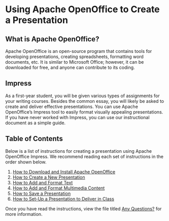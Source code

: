 # Using Apache OpenOffice to Create a Presentation 
 
## What is Apache OpenOffice? 
Apache OpenOffice is an open-source program that contains tools for developing presentations, creating spreadsheets, formatting word documents, etc. It is similar to Microsoft Office; however, it can be downloaded for free, and anyone can contribute to its coding. 
 
## Impress 
As a first-year student, you will be given various types of assignments for your writing courses. Besides the common essay, you will likely be asked to create and deliver effective presentations. You can use Apache OpenOffice’s Impress tool to easily format visually appealing presentations. If you have never worked with Impress, you can use our instructional document as a simple guide. 
 
## Table of Contents 
Below is a list of instructions for creating a presentation using Apache OpenOffice Impress. We recommend reading each set of instructions in the order shown below.  


1. [How to Download and Install Apache OpenOffice](https://github.com/umwrit350sp17/su17-team1/blob/master/docs/1.%20How%20to%20Download%20and%20Install%20Apache%20OpenOffice.md) 
2. [How to Create a New Presentation](https://github.com/umwrit350sp17/su17-team1/blob/master/docs/2.%20How%20to%20Create%20a%20New%20Presentation.md)
3. [How to Add and Format Text](https://github.com/umwrit350sp17/su17-team1/blob/master/docs/3.%20How%20to%20Add%20and%20Format%20Text.md)
4. [How to Add and Format Multimedia Content](https://github.com/umwrit350sp17/su17-team1/blob/master/docs/4.%20How%20to%20Add%20and%20Format%20Multimedia%20Content.md)
5. [How to Save a Presentation](https://github.com/umwrit350sp17/su17-team1/blob/master/docs/5.%20How%20to%20Save%20a%20Presentation.md) 
6. [How to Set-Up a Presentation to Deliver in Class](https://github.com/umwrit350sp17/su17-team1/blob/master/docs/6.%20How%20to%20Set-Up%20a%20Presentation%20to%20Deliver%20in%20Class.md) 
   
   
Once you have read the instructions, view the file titled [Any Questions?](https://github.com/umwrit350sp17/su17-team1/blob/master/docs/Any%20Questions%3F.md) for more information. 
